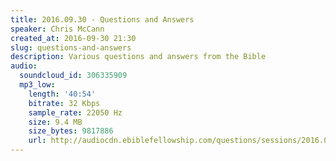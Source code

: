 ```yaml
---
title: 2016.09.30 - Questions and Answers
speaker: Chris McCann
created_at: 2016-09-30 21:30
slug: questions-and-answers
description: Various questions and answers from the Bible
audio:
  soundcloud_id: 306335909
  mp3_low:
    length: '40:54'
    bitrate: 32 Kbps
    sample_rate: 22050 Hz
    size: 9.4 MB
    size_bytes: 9817886
    url: http://audiocdn.ebiblefellowship.com/questions/sessions/2016.09.30_McCann_-_Questions_and_Answers.mp3
---
```

